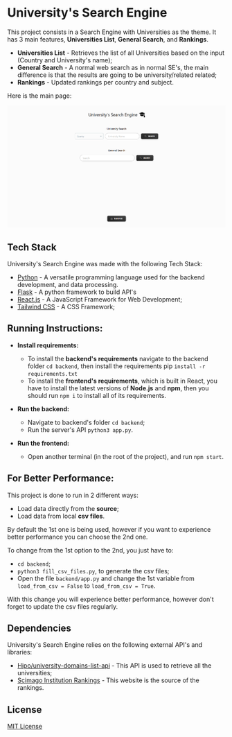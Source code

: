 ﻿# University's Search Engine

This project consists in a Search Engine with Universities as the theme. It has 3 main features, **Universities List**, **General Search**, and **Rankings**.

-   **Universities List** - Retrieves the list of all Universities based on the input (Country and University's name);
-   **General Search** - A normal web search as in normal SE's, the main difference is that the results are going to be university/related related;
-   **Rankings** - Updated rankings per country and subject.

Here is the main page:

![Main page](src/utils/main_page.png)

## Tech Stack

University's Search Engine was made with the following Tech Stack:

-   [Python](https://www.python.org/) - A versatile programming language used for the backend development, and data processing.
-   [Flask](https://flask.palletsprojects.com/en/3.0.x/) - A python framework to build API's
-   [React.js](https://react.dev/) - A JavaScript Framework for Web Development;
-   [Tailwind CSS](https://tailwindcss.com/) - A CSS Framework;

## Running Instructions:

-   **Install requirements:**

    -   To install the **backend's requirements** navigate to the backend folder `cd backend`, then install the requirements pip `install -r requirements.txt`
    -   To install the **frontend's requirements**, which is built in React, you have to install the latest versions of **Node.js** and **npm**, then you should run `npm i` to install all of its requirements.

-   **Run the backend:**

    -   Navigate to backend's folder `cd backend`;
    -   Run the server's API `python3 app.py`.

-   **Run the frontend:**
    -   Open another terminal (in the root of the project), and run `npm start`.

## For Better Performance:

This project is done to run in 2 different ways:

-   Load data directly from the **source**;
-   Load data from local **csv files**.

By default the 1st one is being used, however if you want to experience better performance you can choose the 2nd one.

To change from the 1st option to the 2nd, you just have to:

-   `cd backend`;
-   `python3 fill_csv_files.py`, to generate the csv files;
-   Open the file `backend/app.py` and change the 1st variable from `load_from_csv = False` to `load_from_csv = True`.

With this change you will experience better performance, however don't forget to update the csv files regularly.

## Dependencies

University's Search Engine relies on the following external API's and libraries:

-   [Hipo/university-domains-list-api](https://github.com/Hipo/university-domains-list-api) - This API is used to retrieve all the universities;
-   [Scimago Institution Rankings](imagoir.com/rankings.php?sector=Higher+educ.) - This website is the source of the rankings.

## License

[MIT License](LICENSE)
